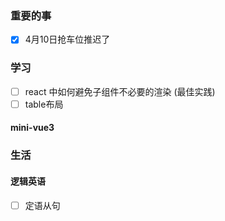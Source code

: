 ### 重要的事
- [x] 4月10日抢车位推迟了

### 学习

- [ ] react 中如何避免子组件不必要的渲染  (最佳实践)
- [ ] table布局
#### mini-vue3

### 生活

#### 逻辑英语
- [ ] 定语从句